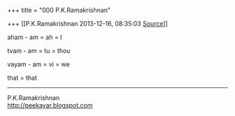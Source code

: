 +++
title = "000 P.K.Ramakrishnan"

+++
[[P.K.Ramakrishnan	2013-12-16, 08:35:03 [Source](https://groups.google.com/g/samskrita/c/l6kyRFH60Eg)]]



aham - am = ah = I

tvam - am = tu = thou

vayam - am = vi = we

that = that



-----------------------------------  
P.K.Ramakrishnan  
<http://peekayar.blogspot.com>

